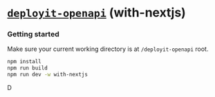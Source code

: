 # [**`deployit-openapi`**](../../README.md) (with-nextjs)

### Getting started

Make sure your current working directory is at `/deployit-openapi` root.

```bash
npm install
npm run build
npm run dev -w with-nextjs
```
D